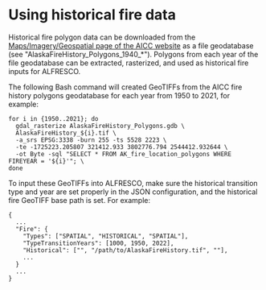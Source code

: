 # Using historical fire data

Historical fire polygon data can be downloaded from the [Maps/Imagery/Geospatial page of the AICC website](https://fire.ak.blm.gov/predsvcs/maps.php) as a file geodatabase (see "AlaskaFireHistory_Polygons_1940_*"). Polygons from each year of the file geodatabase can be extracted, rasterized, and used as historical fire inputs for ALFRESCO.

The following Bash command will created GeoTIFFs from the AICC fire history polygons geodatabase for each year from 1950 to 2021, for example:

```
for i in {1950..2021}; do
  gdal_rasterize AlaskaFireHistory_Polygons.gdb \
  AlaskaFireHistory_${i}.tif \
  -a_srs EPSG:3338 -burn 255 -ts 5528 2223 \
  -te -1725223.205807 321412.933 3802776.794 2544412.932644 \
  -ot Byte -sql "SELECT * FROM AK_fire_location_polygons WHERE FIREYEAR = '${i}'"; \
done
```

To input these GeoTIFFs into ALFRESCO, make sure the historical transition type and year are set properly in the JSON configuration, and the historical fire GeoTIFF base path is set. For example:

```
{
  ...
  "Fire": {
    "Types": ["SPATIAL", "HISTORICAL", "SPATIAL"],
    "TypeTransitionYears": [1000, 1950, 2022],
    "Historical": ["", "/path/to/AlaskaFireHistory.tif", ""],
    ...
  }
  ...
}
```